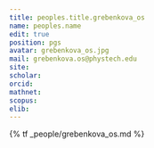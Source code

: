 ```yaml
---
title: peoples.title.grebenkova_os
name: peoples.name
edit: true
position: pgs
avatar: grebenkova_os.jpg
mail: grebenkova.os@phystech.edu
site:
scholar:
orcid:
mathnet:
scopus:
elib:
---
```


{% tf _people/grebenkova_os.md %}
